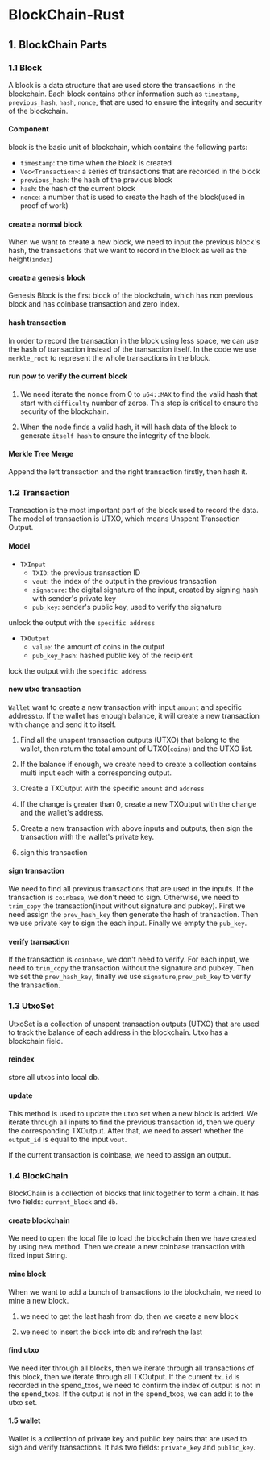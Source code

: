 # BlockChain-Rust

## 1. BlockChain Parts

### 1.1 Block

A block is a data structure that are used store the transactions in the blockchain. Each block contains other information such as `timestamp`, `previous_hash`, `hash`, `nonce`, that are used to ensure the integrity and security of the blockchain.

#### Component

block is the basic unit of blockchain, which contains the following parts:

-   `timestamp`: the time when the block is created
-   `Vec<Transaction>`: a series of transactions that are recorded in the block
-   `previous_hash`: the hash of the previous block
-   `hash`: the hash of the current block
-   `nonce`: a number that is used to create the hash of the block(used in proof of work)

#### create a normal block

When we want to create a new block, we need to input the previous block's hash, the transactions that we want to record in the block as well as the height(`index`)

#### create a genesis block

Genesis Block is the first block of the blockchain, which has non previous block and has coinbase transaction and zero index.

#### hash transaction

In order to record the transaction in the block using less space, we can use the hash of transaction instead of the transaction itself. In the code we use `merkle_root` to represent the whole transactions in the block.

#### run pow to verify the current block

1. We need iterate the nonce from 0 to `u64::MAX` to find the valid hash that start with `difficulty` number of zeros. This step is critical to ensure the security of the blockchain.

2. When the node finds a valid hash, it will hash data of the block to generate `itself hash` to ensure the integrity of the block.

#### Merkle Tree Merge

Append the left transaction and the right transaction firstly, then hash it.

### 1.2 Transaction

Transaction is the most important part of the block used to record the data. The model of transaction is UTXO, which means Unspent Transaction Output.

#### Model

-   `TXInput`
    -   `TXID`: the previous transaction ID
    -   `vout`: the index of the output in the previous transaction
    -   `signature`: the digital signature of the input, created by signing hash with sender's private key
    -   `pub_key`: sender's public key, used to verify the signature

unlock the output with the `specific address`

-   `TXOutput`
    -   `value`: the amount of coins in the output
    -   `pub_key_hash`: hashed public key of the recipient

lock the output with the `specific address`

#### new utxo transaction

`Wallet` want to create a new transaction with input `amount` and specific address`to`. If the wallet has enough balance, it will create a new transaction with change and send it to itself.

1. Find all the unspent transaction outputs (UTXO) that belong to the wallet, then return the total amount of UTXO(`coins`) and the UTXO list.

2. If the balance if enough, we create need to create a collection contains multi input each with a corresponding output.

3. Create a TXOutput with the specific `amount` and `address`

4. If the change is greater than 0, create a new TXOutput with the change and the wallet's address.

5. Create a new transaction with above inputs and outputs, then sign the transaction with the wallet's private key.

6. sign this transaction

#### sign transaction

We need to find all previous transactions that are used in the inputs. If the transaction is `coinbase`, we don't need to sign. Otherwise, we need to `trim_copy` the transaction(input without signature and pubkey). First we need assign the `prev_hash_key` then generate the hash of transaction. Then we use private key to sign the each input. Finally we empty the `pub_key`.

#### verify transaction

If the transaction is `coinbase`, we don't need to verify. For each input, we need to `trim_copy` the transaction without the signature and pubkey. Then we set the `prev_hash_key`, finally we use `signature`,`prev_pub_key` to verify the transaction.

### 1.3 UtxoSet

UtxoSet is a collection of unspent transaction outputs (UTXO) that are used to track the balance of each address in the blockchain. Utxo has a blockchain field.

#### reindex

store all utxos into local db.

#### update

This method is used to update the utxo set when a new block is added. We iterate through all inputs to find the previous transaction id, then we query the corresponding TXOutput. After that, we need to assert whether the `output_id` is equal to the input `vout`.

If the current transaction is coinbase, we need to assign an output.

### 1.4 BlockChain

BlockChain is a collection of blocks that link together to form a chain. It has two fields: `current_block` and `db`.

#### create blockchain

We need to open the local file to load the blockchain then we have created by using new method.
Then we create a new coinbase transaction with fixed input String.

#### mine block

When we want to add a bunch of transactions to the blockchain, we need to mine a new block.

1. we need to get the last hash from db, then we create a new block

2. we need to insert the block into db and refresh the last

#### find utxo

We need iter through all blocks, then we iterate through all transactions of this block, then we iterate through all TXOutput. If the current `tx.id` is recorded in the spend_txos, we need to confirm the index of output is not in the spend_txos. If the output is not in the spend_txos, we can add it to the utxo set.

#### 1.5 wallet

Wallet is a collection of private key and public key pairs that are used to sign and verify transactions. It has two fields: `private_key` and `public_key`.
